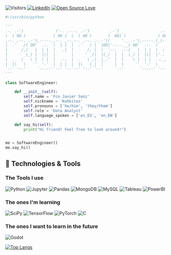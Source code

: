 ![Visitors](https://api.visitorbadge.io/api/visitors?path=https%3A%2F%2Fgithub.com%2FKohkitos&countColor=%23263759)
[![LinkedIn](https://img.shields.io/badge/LinkedIn-0077B5?style=for-the-badge&logo=linkedin&logoColor=white)](https://www.linkedin.com/in/francisco-javier-sanz-gonz%C3%A1lez-b29b8222a/)
[![Open Source Love](https://badges.frapsoft.com/os/v1/open-source.svg?v=102)](https://github.com/ellerbrock/open-source-badge/)

```python
#!/usr/bin/python

'''
.-. .-')              ('-. .-.-. .-')         .-') _                .-')    
\  ( OO )            ( OO )  \  ( OO )       (  OO) )              ( OO ).  
,--. ,--. .-'),-----.,--. ,--,--. ,--. ,-.-')/     '._ .-'),-----.(_)---\_) 
|  .'   /( OO'  .-.  |  | |  |  .'   / |  |OO|'--...__( OO'  .-.  /    _ |  
|      /,/   |  | |  |   .|  |      /, |  |  '--.  .--/   |  | |  \  :` `.  
|     ' _\_) |  |\|  |       |     ' _)|  |(_/  |  |  \_) |  |\|  |'..`''.) 
|  .   \   \ |  | |  |  .-.  |  .   \ ,|  |_.'  |  |    \ |  | |  .-._)   \ 
|  |\   \   `'  '-'  |  | |  |  |\   (_|  |     |  |     `'  '-'  \       / 
`--' '--'     `-----'`--' `--`--' '--' `--'     `--'       `-----' `-----'
'''

class SoftwareEngineer:

    def __init__(self):
        self.name = 'Fco Javier Sanz'
        self.nickname = 'Kohkitos'
        self.pronouns = ['he/him', 'they/them']
        self.role = 'Data Analyst'
        self.language_spoken = ['es_ES', 'en_EN']

    def say_hi(self):
        print("Hi friend! Feel free to look around!")


me = SoftwareEngineer()
me.say_hi()
```

## 🔧 Technologies & Tools

### The Tools I use
![Python](https://img.shields.io/badge/Python-FFD43B?style=for-the-badge&logo=python&logoColor=blue)
![Jupyter](https://img.shields.io/badge/Jupyter-F37626.svg?&style=for-the-badge&logo=Jupyter&logoColor=white)
![Pandas](https://img.shields.io/badge/Pandas-2C2D72?style=for-the-badge&logo=pandas&logoColor=white)
![MongoDB](https://img.shields.io/badge/MongoDB-4EA94B?style=for-the-badge&logo=mongodb&logoColor=white)
![MySQL](https://img.shields.io/badge/MySQL-005C84?style=for-the-badge&logo=mysql&logoColor=white)
![Tableau](https://img.shields.io/badge/Tableau-E97627?style=for-the-badge&logo=Tableau&logoColor=white)
![PowerBI](https://img.shields.io/badge/PowerBI-F2C811?style=for-the-badge&logo=Power%20BI&logoColor=white)

### The ones I'm learning
![SciPy](https://img.shields.io/badge/SciPy-%230C55A5.svg?style=for-the-badge&logo=scipy&logoColor=%white)
![TensorFlow](https://img.shields.io/badge/TensorFlow-%23FF6F00.svg?style=for-the-badge&logo=TensorFlow&logoColor=white)
![PyTorch](https://img.shields.io/badge/PyTorch-%23EE4C2C.svg?style=for-the-badge&logo=PyTorch&logoColor=white)
![C](https://img.shields.io/badge/C-00599C?style=for-the-badge&logo=c&logoColor=white)

### The ones I want to learn in the future
![Godot](https://img.shields.io/badge/Godot-478CBF?style=for-the-badge&logo=GodotEngine&logoColor=white)

[![Top Langs](https://github-readme-stats.vercel.app/api/top-langs/?username=kohkitos&layout=compact&theme=vision-friendly-dark)](https://github.com/anuraghazra/github-readme-stats)


